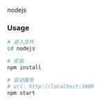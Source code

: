 nodejs

### Usage
```bash
# 进入文件
cd nodejs

# 安装
npm install

# 启动服务
# url: http://localhost:3000
npm start
```
